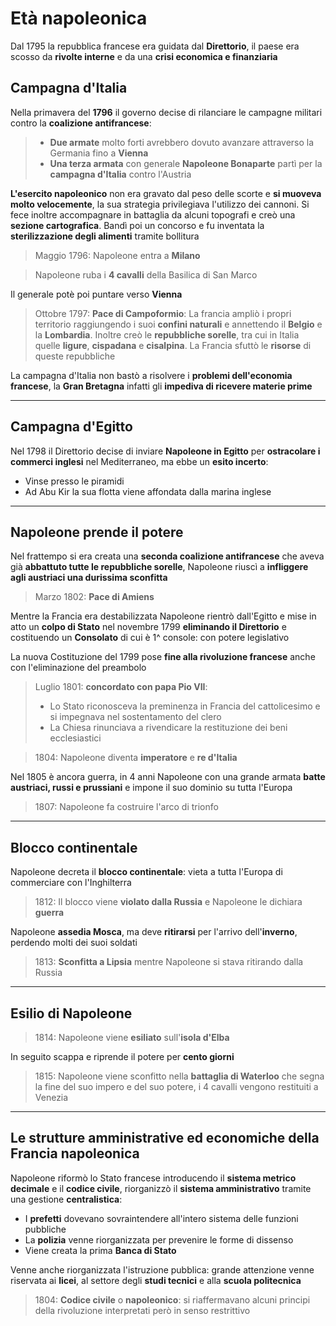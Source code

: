 # Età napoleonica

Dal 1795 la repubblica francese era guidata dal **Direttorio**, il paese era scosso da **rivolte interne** e da una **crisi economica e finanziaria**

## Campagna d'Italia

Nella primavera del **1796** il governo decise di rilanciare le campagne militari contro la **coalizione antifrancese**:
> - **Due armate** molto forti avrebbero dovuto avanzare attraverso la Germania fino a **Vienna**
> - **Una terza armata** con generale **Napoleone Bonaparte** partì per la **campagna d'Italia** contro l'Austria

**L'esercito napoleonico** non era gravato dal peso delle scorte e **si muoveva molto velocemente**, la sua strategia privilegiava l'utilizzo dei cannoni. Si fece inoltre accompagnare in battaglia da alcuni topografi e creò una **sezione cartografica**. Bandì poi un concorso e fu inventata la **sterilizzazione degli alimenti** tramite bollitura

> Maggio 1796: Napoleone entra a **Milano**

> Napoleone ruba i **4 cavalli** della Basilica di San Marco

Il generale potè poi puntare verso **Vienna**

> Ottobre 1797: **Pace di Campoformio**:
> La francia ampliò i propri territorio raggiungendo i suoi **confini naturali** e annettendo il **Belgio** e la **Lombardia**. Inoltre creò le **repubbliche sorelle**, tra cui in Italia quelle **ligure**, **cispadana** e **cisalpina**. La Francia sfuttò le **risorse** di queste repubbliche

La campagna d'Italia non bastò a risolvere i **problemi dell'economia francese**, la **Gran Bretagna** infatti gli **impediva di ricevere materie prime**

---

## Campagna d'Egitto

Nel 1798 il Direttorio decise di inviare **Napoleone in Egitto** per **ostracolare i commerci inglesi** nel Mediterraneo, ma ebbe un **esito incerto**:
- Vinse presso le piramidi
- Ad Abu Kir la sua flotta viene affondata dalla marina inglese

---

## Napoleone prende il potere

Nel frattempo si era creata una **seconda coalizione antifrancese** che aveva già **abbattuto tutte le repubbliche sorelle**, Napoleone riuscì a **infliggere agli austriaci una durissima sconfitta**
> Marzo 1802: **Pace di Amiens**

Mentre la Francia era destabilizzata Napoleone rientrò dall'Egitto e mise in atto un **colpo di Stato** nel novembre 1799 **eliminando il Direttorio** e costituendo un **Consolato** di cui è 1^ console: con potere legislativo

La nuova Costituzione del 1799 pose **fine alla rivoluzione francese** anche con l'eliminazione del preambolo

> Luglio 1801: **concordato con papa Pio VII**:
> - Lo Stato riconosceva la preminenza in Francia del cattolicesimo e si impegnava nel sostentamento del clero
> - La Chiesa rinunciava a rivendicare la restituzione dei beni ecclesiastici

> 1804: Napoleone diventa **imperatore** e **re d'Italia**

Nel 1805 è ancora guerra, in 4 anni Napoleone con una grande armata **batte austriaci, russi e prussiani** e impone il suo dominio su tutta l'Europa

> 1807: Napoleone fa costruire l'arco di trionfo

---

## Blocco continentale

Napoleone decreta il **blocco continentale**: vieta a tutta l'Europa di commerciare con l'Inghilterra

> 1812: Il blocco viene **violato dalla Russia** e Napoleone le dichiara **guerra**

Napoleone **assedia Mosca**, ma deve **ritirarsi** per l'arrivo dell'**inverno**, perdendo molti dei suoi soldati

> 1813: **Sconfitta a Lipsia** mentre Napoleone si stava ritirando dalla Russia

---

## Esilio di Napoleone

> 1814: Napoleone viene **esiliato** sull'**isola d'Elba**

In seguito scappa e riprende il potere per **cento giorni**

> 1815: Napoleone viene sconfitto nella **battaglia di Waterloo** che segna la fine del suo impero e del suo potere, i 4 cavalli vengono restituiti a Venezia

---

## Le strutture amministrative ed economiche della Francia napoleonica

Napoleone riformò lo Stato francese introducendo il **sistema metrico decimale** e il **codice civile**, riorganizzò il **sistema amministrativo** tramite una gestione **centralistica**:
- I **prefetti** dovevano sovraintendere all'intero sistema delle funzioni pubbliche
- La **polizia** venne riorganizzata per prevenire le forme di dissenso
- Viene creata la prima **Banca di Stato**

Venne anche riorganizzata l'istruzione pubblica: grande attenzione venne riservata ai **licei**, al settore degli **studi tecnici** e alla **scuola politecnica**

> 1804: **Codice civile** o **napoleonico**: si riaffermavano alcuni principi della rivoluzione interpretati però in senso restrittivo